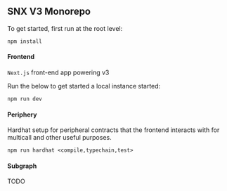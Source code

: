 ## SNX V3 Monorepo

To get started, first run at the root level:

```
npm install
```

#### Frontend

`Next.js` front-end app powering v3

Run the below to get started a local instance started:

```
npm run dev
```

#### Periphery

Hardhat setup for peripheral contracts that the frontend interacts with for multicall and other useful purposes.

```
npm run hardhat <compile,typechain,test>
```

#### Subgraph

TODO
